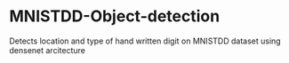 # MNISTDD-Object-detection
Detects location and type of hand written digit on MNISTDD dataset using densenet arcitecture
